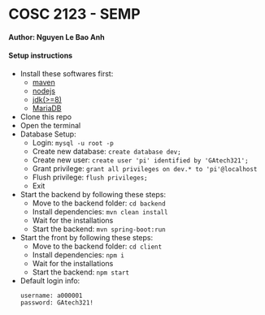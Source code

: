 # COSC 2123 - SEMP

#### Author: Nguyen Le Bao Anh

#### Setup instructions
- Install these softwares first:
  - [maven](https://maven.apache.org/download.cgi)
  - [nodejs](https://nodejs.org/en/)
  - [jdk(>=8)](https://openjdk.java.net/install)
  - [MariaDB](https://downloads.mariadb.org/)
- Clone this repo
- Open the terminal
- Database Setup:
  - Login: ```mysql -u root -p```
  - Create new database: ```create database dev;```
  - Create new user: ```create user 'pi' identified by 'GAtech321';```
  - Grant privilege: ```grant all privileges on dev.* to 'pi'@localhost```
  - Flush privilege: ```flush privileges;```
  - Exit
- Start the backend by following these steps:
  - Move to the backend folder: ```cd backend```
  - Install dependencies: ```mvn clean install```
  - Wait for the installations
  - Start the backend: ```mvn spring-boot:run```
- Start the front by following these steps:
  - Move to the backend folder: ```cd client```
  - Install dependencies: ```npm i```
  - Wait for the installations
  - Start the backend: ```npm start```
- Default login info:
  ```
  username: a000001
  password: GAtech321!
  ```
